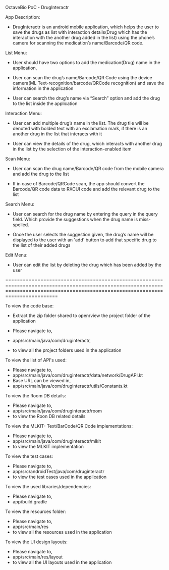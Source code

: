 OctaveBio PoC - DrugInteractr

App Description: 

- DrugInteractr is an android mobile application, which helps the user to save the drugs as list with interaction details(Drug which has the interaction with the another drug added in the list) using the phone’s camera for scanning the medication’s name/Barcode/QR code.


List Menu:

- User should have two options to add the medication(Drug) name in the application,

- User can scan the drug’s name/Barcode/QR Code using the device camera(ML Text-recognition/barcode/QRCode recognition) and save the information in the application

- User can search the drug’s name  via “Search” option and add the drug to the list inside the application
   

Interaction Menu:

- User can add multiple drug’s name in the list. The drug tile will be denoted with bolded text with an exclamation mark, if there is an another drug in the list that interacts with it

- User can view the details of the drug, which interacts with another drug in the list by the selection of the interaction-enabled item


Scan Menu:

-	User can scan the drug name/Barcode/QR code from the mobile camera and add the drug to the list

-	If in case of Barcode/QRCode scan, the app should convert the Barcode/QR code data to RXCUI code and add the relevant drug to the list


Search Menu:

-	User can search for the drug name by entering the query in the query field. Which provide the suggestions when the drug name is miss-spelled.

-	Once the user selects the suggestion given, the drug’s name will be displayed to the user with an 'add' button to add that specific drug to the list of their added drugs


Edit Menu:

-	User can edit the list by deleting the drug which has been added by the user

====================================================================================================================================================================================

To view the code base:

- Extract the zip folder shared to open/view the project folder of the application

- Please navigate to,
- app/src/main/java/com/druginteractr,
- to view all the project folders used in the application


To view the list of API's used:

- Please navigate to, 
- app/src/main/java/com/druginteractr/data/network/DrugAPI.kt
- Base URL can be viewed in, 
- app/src/main/java/com/druginteractr/utils/Constants.kt


To view the Room DB details:

- Please navigate to,
- app/src/main/java/com/druginteractr/room
- to view the Roon DB related details


To view the MLKIT- Text/BarCode/QR Code implementations: 

- Please navigate to,
- app/src/main/java/com/druginteractr/mlkit
- to view the MLKIT implementation


To view the test cases:

- Please navigate to,
- app/src/androidTest/java/com/druginteractr
- to view the test cases used in the application


To view the used libraries/dependencies: 

- Please navigate to,
- app/build.gradle


To view the resources folder: 

- Please navigate to,
- app/src/main/res
- to view all the resources used in the application


To view the UI design layouts: 

- Please navigate to,
- app/src/main/res/layout
- to view all the UI layouts used in the application